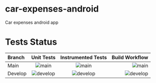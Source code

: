 # car-expenses-android
Car expenses android app

<h1>Tests Status</h1>

| Branch | Unit Tests | Instrumented Tests | Build Workflow |
| :---        |    :----:   |  :----:    |    ---: |
| Main | ![main](https://github.com/denisrebrof/car-expences-android/workflows/RunTests/badge.svg) | ![main](https://github.com/denisrebrof/car-expences-android/workflows/RunInstrumentationTests/badge.svg) | ![main](https://github.com/denisrebrof/car-expences-android/workflows/Android%20CI/badge.svg) |
| Develop | ![develop](https://github.com/denisrebrof/car-expences-android/workflows/RunTests/badge.svg)|![develop](https://github.com/denisrebrof/car-expences-android/workflows/RunInstrumentationTests/badge.svg) | ![develop](https://github.com/denisrebrof/car-expences-android/workflows/Android%20CI/badge.svg) |
